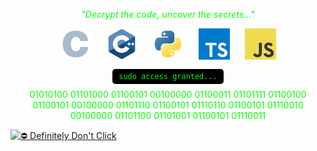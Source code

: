 <p align="center">
  <i style="color:#00ff00;">"Decrypt the code, uncover the secrets..."</i>
</p>

<p align="center">  
  <img src="https://raw.githubusercontent.com/github/explore/main/topics/c/c.png" alt="C" width="50" height="50" style="margin: 0 10px;"/>
  <img src="https://raw.githubusercontent.com/github/explore/main/topics/cpp/cpp.png" alt="C++" width="50" height="50" style="margin: 0 10px;"/>
  <img src="https://raw.githubusercontent.com/github/explore/main/topics/python/python.png" alt="Python" width="50" height="50" style="margin: 0 10px;"/>
  <img src="https://raw.githubusercontent.com/github/explore/main/topics/typescript/typescript.png" alt="TypeScript" width="50" height="50" style="margin: 0 10px;"/>
  <img src="https://raw.githubusercontent.com/github/explore/main/topics/javascript/javascript.png" alt="JavaScript" width="50" height="50" style="margin: 0 10px;"/>
</p>

<p align="center">
  <code style="background:#000; color:#0f0; padding:5px 10px; border-radius:5px;">sudo access granted...</code>
</p>

<p align="center" style="line-height:1.2;">
  <span style="color:#00ff00;">01010100 01101000 01100101 00100000 01100011 01101111 01100100 01100101 00100000 01101110 01100101 01110110 01100101 01110010 00100000 01101100 01101001 01100101 01110011</span>
</p>

[![⛔ Definitely Don't Click](https://img.shields.io/badge/⛔-Definitely%20Don't%20Click-darkred?style=for-the-badge&logo=stop)](https://anmassy.github.io/troll-page/)
